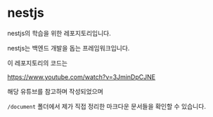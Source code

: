 # nestjs

nestjs의 학습을 위한 레포지토리입니다.

nestjs는 백엔드 개발을 돕는 프레임워크입니다.

이 레포지토리의 코드는

https://www.youtube.com/watch?v=3JminDpCJNE

해당 유튜브를 참고하며 작성되었으며

`/document` 폴더에서 제가 직접 정리한 마크다운 문서들을 확인할 수 있습니다.

